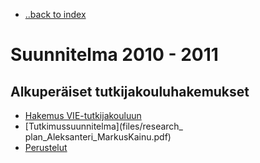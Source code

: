 - [..back to index](index.html)

Suunnitelma 2010 - 2011
===================

Alkuperäiset tutkijakouluhakemukset
---------------------

- [Hakemus VIE-tutkijakouluun](files/instituutti_hakemus_MarkusKainu.pdf)
- [Tutkimussuunnitelma](files/research_ plan_Aleksanteri_MarkusKainu.pdf)
- [Perustelut](files/Perustelut20090911.pdf)